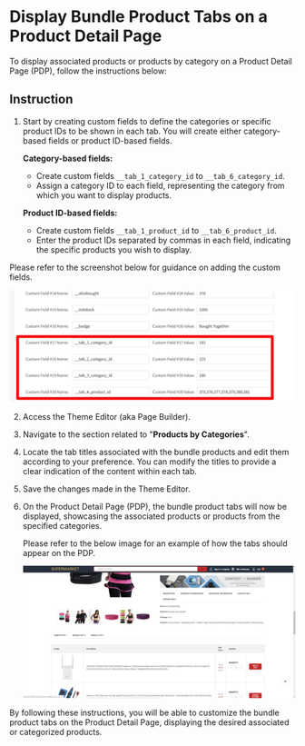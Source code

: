 # Display Bundle Product Tabs on a Product Detail Page

To display associated products or products by category on a Product Detail Page (PDP), follow the instructions below:

## Instruction

1. Start by creating custom fields to define the categories or specific product IDs to be shown in each tab. You will create either category-based fields or product ID-based fields.

    **Category-based fields:**

    - Create custom fields `__tab_1_category_id` to `__tab_6_category_id`.
    - Assign a category ID to each field, representing the category from which you want to display products.

    **Product ID-based fields:**

    - Create custom fields `__tab_1_product_id` to `__tab_6_product_id`.
    - Enter the product IDs separated by commas in each field, indicating the specific products you wish to display.

Please refer to the screenshot below for guidance on adding the custom fields.

![add custom fields](img/pbctabs-custom-fields.jpg)

2. Access the Theme Editor (aka Page Builder).

3. Navigate to the section related to "**Products by Categories**".

4. Locate the tab titles associated with the bundle products and edit them according to your preference. You can modify the titles to provide a clear indication of the content within each tab.

5. Save the changes made in the Theme Editor.

6. On the Product Detail Page (PDP), the bundle product tabs will now be displayed, showcasing the associated products or products from the specified categories.

    Please refer to the below image for an example of how the tabs should appear on the PDP.

    ![display on PDP](img/pbctabs-display.png)

By following these instructions, you will be able to customize the bundle product tabs on the Product Detail Page, displaying the desired associated or categorized products.